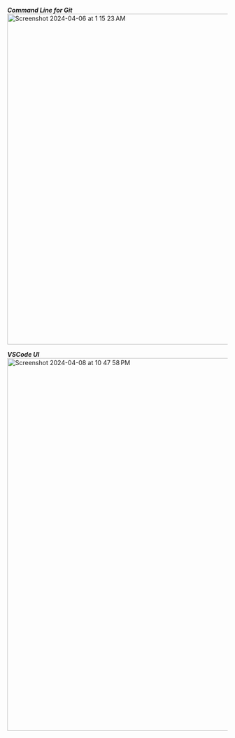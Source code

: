 ***Command Line for Git***
<img width="755" alt="Screenshot 2024-04-06 at 1 15 23 AM" src="https://github.com/Ishxn20/CSE-110/assets/34205320/88f92373-9b23-403c-9e31-b86ba9d666f8">

***VSCode UI***
<img width="851" alt="Screenshot 2024-04-08 at 10 47 58 PM" src="https://github.com/Ishxn20/CSE-110/assets/34205320/bb4d7a8c-40d3-43cb-a540-a3150a6e9417">
